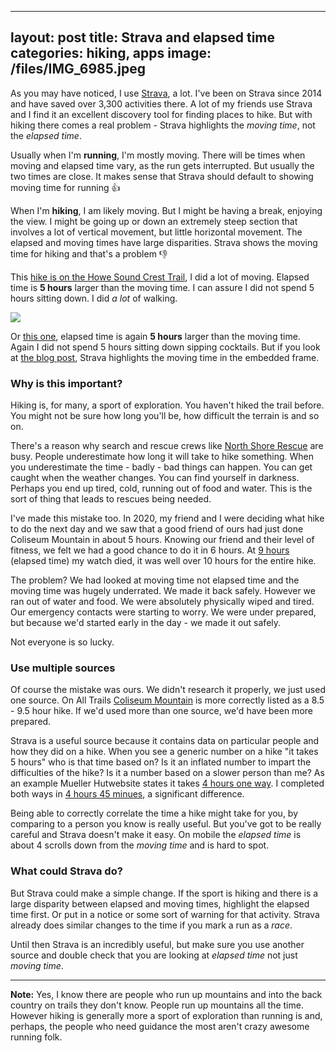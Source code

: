 
---
layout: post
title: Strava and elapsed time
categories: hiking, apps
image: /files/IMG_6985.jpeg
---

As you may have noticed, I use <a href="https://www.strava.com/">Strava</a>, a lot. I've been on Strava since 2014 and have saved over 3,300 activities there. A lot of my friends use Strava and I find it an excellent discovery tool for finding places to hike. But with hiking there comes a real problem - Strava highlights the *moving time*, not the *elapsed time*.

Usually when I'm **running**, I'm mostly moving. There will be times when moving and elapsed time vary, as the run gets interrupted. But usually the two times are close. It makes sense that Strava should default to showing moving time for running 👍

When I'm **hiking**, I am likely moving. But I might be having a break, enjoying the view. I might be going up or down an extremely steep section that involves a lot of vertical movement, but little horizontal movement. The elapsed and moving times have large disparities. Strava shows the moving time for hiking and that's a problem 👎

This <a href="https://www.strava.com/activities/11890867390">hike is on the Howe Sound Crest Trail</a>, I did a lot of moving. Elapsed time is **5 hours** larger than the moving time. I can assure I did not spend 5 hours sitting down. I did *a lot* of walking.

<img src="/files/elapsed-time.png" class="img-fluid">

Or <a href="https://www.strava.com/activities/15562126545/overview">this one</a>, elapsed time is again **5 hours** larger than the moving time. Again I did not spend 5 hours sitting down sipping cocktails. But if you look at <a href="https://mckay.pub/2025-09-03-golden-ears.html">the blog post</a>, Strava highlights the moving time in the embedded frame.

### Why is this important?

Hiking is, for many, a sport of exploration. You haven't hiked the trail before. You might not be sure how long you'll be, how difficult the terrain is and so on.

There's a reason why search and rescue crews like <a href="https://www.northshorerescue.com/">North Shore Rescue</a> are busy. People underestimate how long it will take to hike something. When you underestimate the time - badly - bad things can happen. You can get caught when the weather changes. You can find yourself in darkness. Perhaps you end up tired, cold, running out of food and water. This is the sort of thing that leads to rescues being needed.

I've made this mistake too. In 2020, my friend and I were deciding what hike to do the next day and we saw that a good friend of ours had just done Coliseum Mountain in about 5 hours. Knowing our friend and their level of fitness, we felt we had a good chance to do it in 6 hours. At <a href="https://www.strava.com/activities/3989340157">9 hours</a> (elapsed time) my watch died, it was well over 10 hours for the entire hike.

<div class="strava-embed-placeholder" data-embed-type="activity" data-embed-id="3989340157" data-style="standard" data-from-embed="false"></div><script src="https://strava-embeds.com/embed.js"></script>

The problem? We had looked at moving time not elapsed time and the moving time was hugely underrated. We made it back safely. However we ran out of water and food. We were absolutely physically wiped and tired. Our emergency contacts were starting to worry. We were under prepared, but because we'd started early in the day - we made it out safely.

Not everyone is so lucky.

### Use multiple sources

Of course the mistake was ours. We didn't research it properly, we just used one source. On All Trails <a href="https://www.alltrails.com/trail/canada/british-columbia/coliseum-mountain">Coliseum Mountain</a> is more correctly listed as a 8.5 - 9.5 hour hike. If we'd used more than one source, we'd have been more prepared.

Strava is a useful source because it contains data on particular people and how they did on a hike. When you see a generic number on a hike "it takes 5 hours" who is that time based on? Is it an inflated number to impart the difficulties of the hike? Is it a number based on a slower person than me? As an example Mueller Hutwebsite states it takes <a href="https://www.doc.govt.nz/parks-and-recreation/places-to-go/canterbury/places/aoraki-mount-cook-national-park/things-to-do/tracks/mueller-hut-route/">4 hours one way</a>. I completed both ways in <a href="https://www.strava.com/activities/13753905724/overview">4 hours 45 minues</a>, a significant difference.

Being able to correctly correlate the time a hike might take for you, by comparing to a person you know is really useful. But you've got to be really careful and Strava doesn't make it easy. On mobile the *elapsed time* is about 4 scrolls down from the *moving time* and is hard to spot.

### What could Strava do?

But Strava could make a simple change. If the sport is hiking and there is a large disparity between elapsed and moving times, highlight the elapsed time first. Or put in a notice or some sort of warning for that activity. Strava already does similar changes to the time if you mark a run as a *race*.

Until then Strava is an incredibly useful, but make sure you use another source and double check that you are looking at *elapsed time* not just *moving time*.

----

**Note:** Yes, I know there are people who run up mountains and into the back country on trails they don't know. People run up mountains all the time. However hiking is generally more a sport of exploration than running is and, perhaps, the people who need guidance the most aren't crazy awesome running folk.